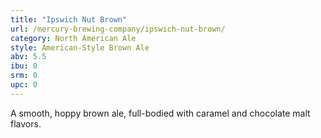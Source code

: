 ```yaml
---
title: "Ipswich Nut Brown"
url: /mercury-brewing-company/ipswich-nut-brown/
category: North American Ale
style: American-Style Brown Ale
abv: 5.5
ibu: 0
srm: 0
upc: 0
---
```

A smooth, hoppy brown ale, full-bodied with caramel and chocolate malt flavors.
